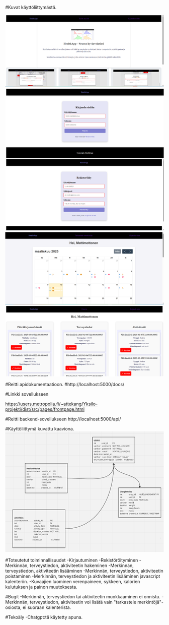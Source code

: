#Kuvat käyttöliittymästä.

![Etusivu ennen kirjautumista](img/Kayttoliittyma_etusivu.png)
![Kirjautumissivu](img/Kayttoliittyma_kirjautuminen.png)
![Rekistöröitymis](img/kayttoliittyma_rekistoroityminen.png)
![Käyttäjän etusivu](img/kayttoliittyma_kayttajanetusivu.png)
![Käyttäjän merkinnät](img/kayttoliittyma_merkinnat.png)


#Reitti apidokumentaatioon.
#http://localhost:5000/docs/

#Linkki sovellukseen

https://users.metropolia.fi/~attekang/Yksilo-projekti/dist/src/pages/frontpage.html

#Reitti backend-sovellukseen
http://localhost:5000/api/

#Käyttöliittymä kuvattu kaaviona.
![Etusivu ennen kirjautumista](img/Kayttoliittyma_kaavio.png)


#Toteutetut toiminnallisuudet
-Kirjautuminen
-Rekistöröityminen
-Merkinnän, terveystiedon, aktiviteetin hakeminen
-Merkinnän, terveystiedon, aktiviteetin lisääminen
-Merkinnän, terveystiedon, aktiviteetin poistaminen
-Merkinnän, terveystiedon ja aktiviteetin lisääminen javascript kalenteriin.
-Kuvaajien luominen verenpaineen, sykkeen, kalorien kulutuksen ja painon muutoksesta.

#Bugit
-Merkinnän, terveystiedon tai aktiviteetin muokkaaminen ei onnistu.
-Merkinnän, terveystiedon, aktiviteetin voi lisätä vain "tarkastele merkintöjä"-osiosta, ei suoraan kalenterista.

#Tekoäly
-Chatgpt:tä käytetty apuna.